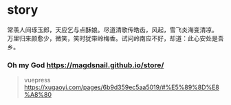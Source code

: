 # story

常羡人间琢玉郎，天应乞与点酥娘。尽道清歌传皓齿，风起，雪飞炎海变清凉。  
万里归来颜愈少，微笑，笑时犹带岭梅香。试问岭南应不好，却道：此心安处是吾乡。

### Oh my God https://magdsnail.github.io/store/

> vuepress
> https://xugaoyi.com/pages/6b9d359ec5aa5019/#%E5%89%8D%E8%A8%80
